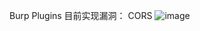 Burp Plugins
目前实现漏洞：
CORS
![image](https://github.com/Vincebye/BurpPlugins/tree/master/images/1.png)


